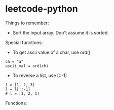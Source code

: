 # leetcode-python

Things to remember:

+ Sort the input array. Don't assume it is sorted.


Special functions:

+ To get ascii value of a char, use ord()
```
ch = "a"   
ascii_val = ord(ch)
```

+ To reverse a list, use [::-1]
```
l = [1, 2, 3]
l = l[::-1]
# l = [3, 2, 1]
```


Functions:



